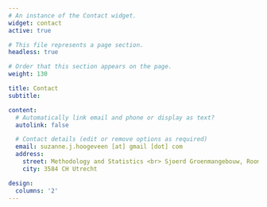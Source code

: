 ```yaml
---
# An instance of the Contact widget.
widget: contact
active: true

# This file represents a page section.
headless: true

# Order that this section appears on the page.
weight: 130

title: Contact
subtitle: 

content:
  # Automatically link email and phone or display as text?
  autolink: false

  # Contact details (edit or remove options as required)
  email: suzanne.j.hoogeveen [at] gmail [dot] com
  address:
    street: Methodology and Statistics <br> Sjoerd Groenmangebouw, Room C1.16 <br> Padualaan 14
    city: 3584 CH Utrecht

design:
  columns: '2'
---
```

